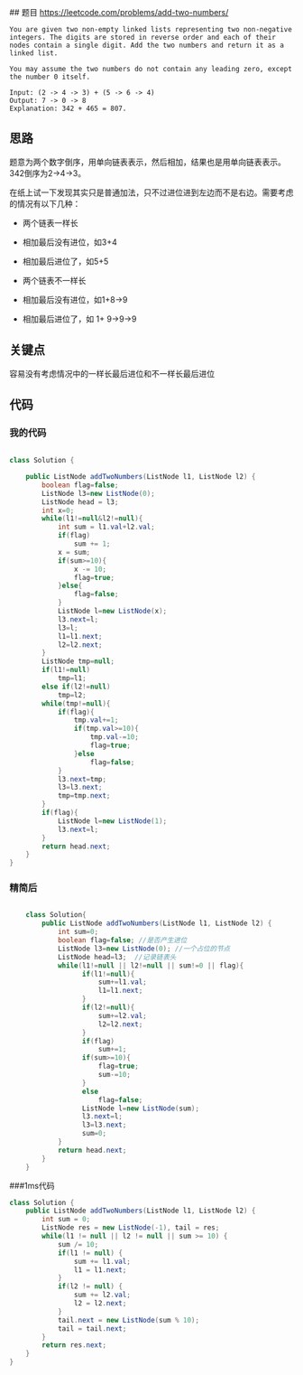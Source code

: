 ﻿﻿﻿﻿## 题目https://leetcode.com/problems/add-two-numbers/```You are given two non-empty linked lists representing two non-negative integers. The digits are stored in reverse order and each of their nodes contain a single digit. Add the two numbers and return it as a linked list.You may assume the two numbers do not contain any leading zero, except the number 0 itself.Input: (2 -> 4 -> 3) + (5 -> 6 -> 4)Output: 7 -> 0 -> 8Explanation: 342 + 465 = 807.```## 思路题意为两个数字倒序，用单向链表表示，然后相加，结果也是用单向链表表示。342倒序为2->4->3。在纸上试一下发现其实只是普通加法，只不过进位进到左边而不是右边。需要考虑的情况有以下几种：- 两个链表一样长  - 相加最后没有进位，如3+4  - 相加最后进位了，如5+5- 两个链表不一样长 - 相加最后没有进位，如1+8->9  - 相加最后进位了，如 1+ 9->9->9## 关键点容易没有考虑情况中的一样长最后进位和不一样长最后进位## 代码### 我的代码```java   class Solution {    public ListNode addTwoNumbers(ListNode l1, ListNode l2) {        boolean flag=false;        ListNode l3=new ListNode(0);        ListNode head = l3;        int x=0;        while(l1!=null&l2!=null){            int sum = l1.val+l2.val;                        if(flag)                sum += 1;                        x = sum;            if(sum>=10){                x -= 10;                flag=true;            }else{                flag=false;            }            ListNode l=new ListNode(x);            l3.next=l;            l3=l;            l1=l1.next;            l2=l2.next;        }        ListNode tmp=null;        if(l1!=null)            tmp=l1;        else if(l2!=null)            tmp=l2;        while(tmp!=null){            if(flag){                tmp.val+=1;                                if(tmp.val>=10){                    tmp.val-=10;                    flag=true;                }else                    flag=false;            }            l3.next=tmp;            l3=l3.next;            tmp=tmp.next;                        }                        if(flag){            ListNode l=new ListNode(1);            l3.next=l;        }        return head.next;    }}```### 精简后```java    class Solution{        public ListNode addTwoNumbers(ListNode l1, ListNode l2) {            int sum=0;             boolean flag=false; //是否产生进位            ListNode l3=new ListNode(0); //一个占位的节点            ListNode head=l3;  //记录链表头            while(l1!=null || l2!=null || sum!=0 || flag){                  if(l1!=null){                      sum+=l1.val;                         l1=l1.next;                               }                    if(l2!=null){                      sum+=l2.val;                      l2=l2.next;                  }                  if(flag)                      sum+=1;                  if(sum>=10){                      flag=true;                      sum-=10;                  }                  else                      flag=false;                  ListNode l=new ListNode(sum);                  l3.next=l;                  l3=l3.next;                  sum=0;            }            return head.next;        }    }```###1ms代码```javaclass Solution {    public ListNode addTwoNumbers(ListNode l1, ListNode l2) {        int sum = 0;        ListNode res = new ListNode(-1), tail = res;        while(l1 != null || l2 != null || sum >= 10) {            sum /= 10;            if(l1 != null) {                sum += l1.val;                l1 = l1.next;            }            if(l2 != null) {                sum += l2.val;                l2 = l2.next;            }            tail.next = new ListNode(sum % 10);            tail = tail.next;        }        return res.next;        }}```